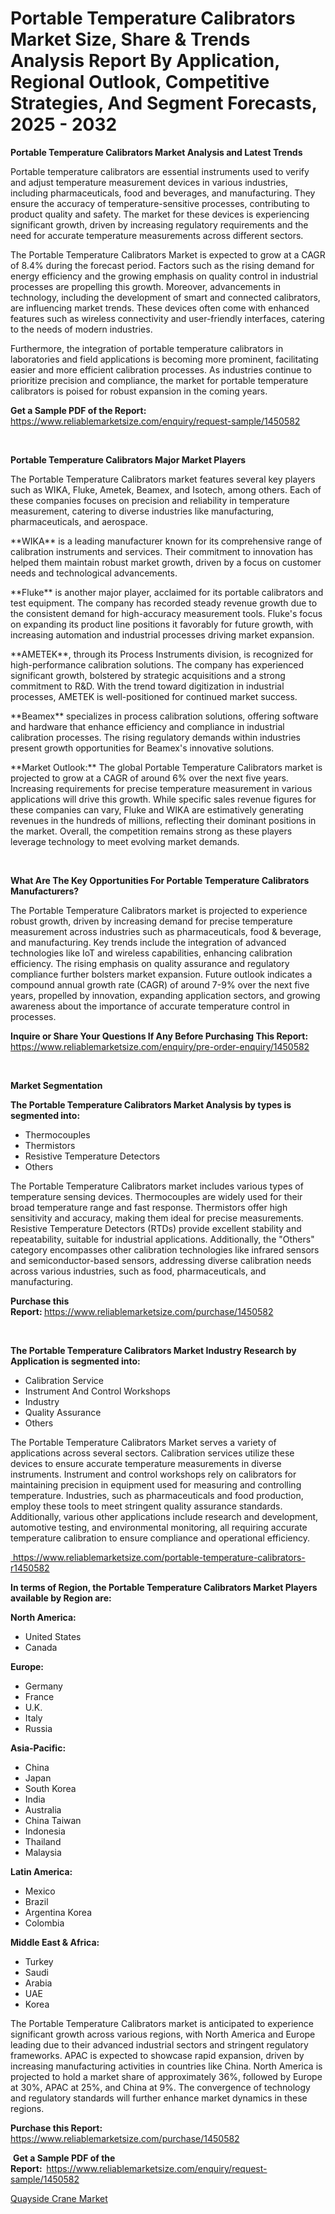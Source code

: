 <p><h1>Portable Temperature Calibrators Market Size, Share & Trends Analysis Report By Application, Regional Outlook, Competitive Strategies, And Segment Forecasts, 2025 - 2032</h1></p><p><strong>Portable Temperature Calibrators Market Analysis and Latest Trends</strong></p>
<p><p>Portable temperature calibrators are essential instruments used to verify and adjust temperature measurement devices in various industries, including pharmaceuticals, food and beverages, and manufacturing. They ensure the accuracy of temperature-sensitive processes, contributing to product quality and safety. The market for these devices is experiencing significant growth, driven by increasing regulatory requirements and the need for accurate temperature measurements across different sectors.</p><p>The Portable Temperature Calibrators Market is expected to grow at a CAGR of 8.4% during the forecast period. Factors such as the rising demand for energy efficiency and the growing emphasis on quality control in industrial processes are propelling this growth. Moreover, advancements in technology, including the development of smart and connected calibrators, are influencing market trends. These devices often come with enhanced features such as wireless connectivity and user-friendly interfaces, catering to the needs of modern industries.</p><p>Furthermore, the integration of portable temperature calibrators in laboratories and field applications is becoming more prominent, facilitating easier and more efficient calibration processes. As industries continue to prioritize precision and compliance, the market for portable temperature calibrators is poised for robust expansion in the coming years.</p></p>
<p><strong>Get a Sample PDF of the Report:&nbsp;</strong> <a href="https://www.reliablemarketsize.com/enquiry/request-sample/1450582?utm_campaign=2892&utm_medium=2&utm_source=Github&utm_content=ia&utm_term=11042025&utm_id=portable-temperature-calibrators">https://www.reliablemarketsize.com/enquiry/request-sample/1450582</a></p>
<p>&nbsp;</p>
<p><strong>Portable Temperature Calibrators Major Market Players</strong></p>
<p><p>The Portable Temperature Calibrators market features several key players such as WIKA, Fluke, Ametek, Beamex, and Isotech, among others. Each of these companies focuses on precision and reliability in temperature measurement, catering to diverse industries like manufacturing, pharmaceuticals, and aerospace.</p><p>**WIKA** is a leading manufacturer known for its comprehensive range of calibration instruments and services. Their commitment to innovation has helped them maintain robust market growth, driven by a focus on customer needs and technological advancements. </p><p>**Fluke** is another major player, acclaimed for its portable calibrators and test equipment. The company has recorded steady revenue growth due to the consistent demand for high-accuracy measurement tools. Fluke's focus on expanding its product line positions it favorably for future growth, with increasing automation and industrial processes driving market expansion.</p><p>**AMETEK**, through its Process Instruments division, is recognized for high-performance calibration solutions. The company has experienced significant growth, bolstered by strategic acquisitions and a strong commitment to R&D. With the trend toward digitization in industrial processes, AMETEK is well-positioned for continued market success.</p><p>**Beamex** specializes in process calibration solutions, offering software and hardware that enhance efficiency and compliance in industrial calibration processes. The rising regulatory demands within industries present growth opportunities for Beamex's innovative solutions.</p><p>**Market Outlook:** The global Portable Temperature Calibrators market is projected to grow at a CAGR of around 6% over the next five years. Increasing requirements for precise temperature measurement in various applications will drive this growth. While specific sales revenue figures for these companies can vary, Fluke and WIKA are estimatively generating revenues in the hundreds of millions, reflecting their dominant positions in the market. Overall, the competition remains strong as these players leverage technology to meet evolving market demands.</p></p>
<p>&nbsp;</p>
<p><strong>What Are The Key Opportunities For Portable Temperature Calibrators Manufacturers?</strong></p>
<p><p>The Portable Temperature Calibrators market is projected to experience robust growth, driven by increasing demand for precise temperature measurement across industries such as pharmaceuticals, food & beverage, and manufacturing. Key trends include the integration of advanced technologies like IoT and wireless capabilities, enhancing calibration efficiency. The rising emphasis on quality assurance and regulatory compliance further bolsters market expansion. Future outlook indicates a compound annual growth rate (CAGR) of around 7-9% over the next five years, propelled by innovation, expanding application sectors, and growing awareness about the importance of accurate temperature control in processes.</p></p>
<p><strong>Inquire or Share Your Questions If Any Before Purchasing This Report:</strong> <a href="https://www.reliablemarketsize.com/enquiry/pre-order-enquiry/1450582?utm_campaign=2892&utm_medium=2&utm_source=Github&utm_content=ia&utm_term=11042025&utm_id=portable-temperature-calibrators">https://www.reliablemarketsize.com/enquiry/pre-order-enquiry/1450582</a></p>
<p>&nbsp;</p>
<p><strong>Market Segmentation</strong></p>
<p><strong>The Portable Temperature Calibrators Market Analysis by types is segmented into:</strong></p>
<p><ul><li>Thermocouples</li><li>Thermistors</li><li>Resistive Temperature Detectors</li><li>Others</li></ul></p>
<p><p>The Portable Temperature Calibrators market includes various types of temperature sensing devices. Thermocouples are widely used for their broad temperature range and fast response. Thermistors offer high sensitivity and accuracy, making them ideal for precise measurements. Resistive Temperature Detectors (RTDs) provide excellent stability and repeatability, suitable for industrial applications. Additionally, the "Others" category encompasses other calibration technologies like infrared sensors and semiconductor-based sensors, addressing diverse calibration needs across various industries, such as food, pharmaceuticals, and manufacturing.</p></p>
<p><strong>Purchase this Report:&nbsp;</strong><a href="https://www.reliablemarketsize.com/purchase/1450582?utm_campaign=2892&utm_medium=2&utm_source=Github&utm_content=ia&utm_term=11042025&utm_id=portable-temperature-calibrators">https://www.reliablemarketsize.com/purchase/1450582</a></p>
<p>&nbsp;</p>
<p><strong>The Portable Temperature Calibrators Market Industry Research by Application is segmented into:</strong></p>
<p><ul><li>Calibration Service</li><li>Instrument And Control Workshops</li><li>Industry</li><li>Quality Assurance</li><li>Others</li></ul></p>
<p><p>The Portable Temperature Calibrators Market serves a variety of applications across several sectors. Calibration services utilize these devices to ensure accurate temperature measurements in diverse instruments. Instrument and control workshops rely on calibrators for maintaining precision in equipment used for measuring and controlling temperature. Industries, such as pharmaceuticals and food production, employ these tools to meet stringent quality assurance standards. Additionally, various other applications include research and development, automotive testing, and environmental monitoring, all requiring accurate temperature calibration to ensure compliance and operational efficiency.</p></p>
<p><a href="https://www.reliablemarketsize.com/portable-temperature-calibrators-r1450582?utm_campaign=2892&utm_medium=2&utm_source=Github&utm_content=ia&utm_term=11042025&utm_id=portable-temperature-calibrators">&nbsp;https://www.reliablemarketsize.com/portable-temperature-calibrators-r1450582</a></p>
<p><strong>In terms of Region, the Portable Temperature Calibrators Market Players available by Region are:</strong></p>
<p>
    <p> <strong> North America: </strong>
        <ul>
            <li>United States</li>
            <li>Canada</li>
        </ul>
        </p> 
    <p> <strong> Europe: </strong>
        <ul>
            <li>Germany</li>
            <li>France</li>
            <li>U.K.</li>
            <li>Italy</li>
            <li>Russia</li>
        </ul>
        </p> 
    <p> <strong> Asia-Pacific: </strong>
        <ul>
            <li>China</li>
            <li>Japan</li>
            <li>South Korea</li>
            <li>India</li>
            <li>Australia</li>
            <li>China Taiwan</li>
            <li>Indonesia</li>
            <li>Thailand</li>
            <li>Malaysia</li>
        </ul>
        </p> 
    <p> <strong> Latin America: </strong>
        <ul>
            <li>Mexico</li>
            <li>Brazil</li>
            <li>Argentina Korea</li>
            <li>Colombia</li>
        </ul>
        </p> 
    <p> <strong> Middle East & Africa: </strong>
        <ul>
            <li>Turkey</li>
            <li>Saudi</li>
            <li>Arabia</li>
            <li>UAE</li>
            <li>Korea</li>
        </ul>
    </p>
    </p>
<p><p>The Portable Temperature Calibrators market is anticipated to experience significant growth across various regions, with North America and Europe leading due to their advanced industrial sectors and stringent regulatory frameworks. APAC is expected to showcase rapid expansion, driven by increasing manufacturing activities in countries like China. North America is projected to hold a market share of approximately 36%, followed by Europe at 30%, APAC at 25%, and China at 9%. The convergence of technology and regulatory standards will further enhance market dynamics in these regions.</p></p>
<p><strong>Purchase this Report: </strong><a href="https://www.reliablemarketsize.com/purchase/1450582?utm_campaign=2892&utm_medium=2&utm_source=Github&utm_content=ia&utm_term=11042025&utm_id=portable-temperature-calibrators">https://www.reliablemarketsize.com/purchase/1450582</a></p>
<p>&nbsp;<strong>Get a Sample PDF of the Report:&nbsp;&nbsp;</strong><a href="https://www.reliablemarketsize.com/enquiry/request-sample/1450582?utm_campaign=2892&utm_medium=2&utm_source=Github&utm_content=ia&utm_term=11042025&utm_id=portable-temperature-calibrators">https://www.reliablemarketsize.com/enquiry/request-sample/1450582</a></p>
<p><strong></strong></p>
<p><p><a href="https://github.com/WillieWoodard/Market-Research-Report-List-7/blob/main/quayside-crane-market.md?utm_campaign=2892&utm_medium=2&utm_source=Github&utm_content=ia&utm_term=11042025&utm_id=portable-temperature-calibrators">Quayside Crane Market</a></p></p>